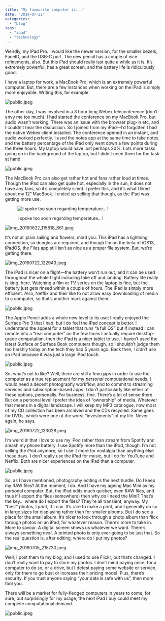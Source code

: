 ```yaml
---
title: "My favourite computer is..."
date: "2019-07-22"
categories: 
  - "blog"
tags: 
  - "ipad"
  - "technology"
---
```


Weirdly, my iPad Pro. I would like the newer version, for the smaller bezels, FaceID, and the USB-C port. The new pencil has a couple of nice refinements, also. But this iPad should really last quite a while as it is. It’s extremely powerful, has a great screen, and the battery life is ridiculously good.

I have a laptop for work, a MacBook Pro, which is an extremely powerful computer. But, there are a few instances when working on the iPad is simply more enjoyable. Writing this, for example. 

![public.jpeg](/assets/images/5a593-public.jpeg)

The other day, I was involved in a 3 hour long Webex teleconference (don’t envy me too much). I had started the conference on my MacBook Pro, but audio wasn’t working. There was an issue with the browser plug-in etc, and I couldn’t hear the discussion. So I joined from my iPad—I’d forgotten I had the native Webex client installed. The conference opened in an instant, and audio worked perfectly. I used the notes app at the same time to take notes, and the battery percentage of the iPad only went down a few points during the three hours. My laptop would have lost perhaps 20%. Lots more tasks going on in the background of the laptop, but I didn’t need them for the task at hand.

![public.jpeg](/assets/images/08da6-public.jpeg)

The MacBook Pro can also get rather hot and fans rather loud at times. Though the iPad can also get quite hot, especially in the sun, it does not have any fans, so it’s completely silent. I prefer this, and it’s what I liked about my 12” MacBook. I ended up selling that though, as the iPad was getting more use.

<figure>

![I spoke too soon regarding temperature…!](/assets/images/58f3c-img_0486.png)

<figcaption>



I spoke too soon regarding temperature…!





</figcaption>



</figure>

![img_20190622_115818_661.jpeg](/assets/images/32ba0-img_20190622_115818_661.jpeg)

It’s not all plain sailing and flowers, mind you. This iPad has a lightning connection, so dongles are required, and though I’m on the beta of iOS13, iPadOS, the Files app still isn’t as nice as a proper file system. But, we’re getting there.

![img_20190722_122943.jpeg](/assets/images/91426-img_20190722_122943.jpeg)

The iPad is nicer on a flight—the battery won’t run out, and it can be used throughout the whole flight including take off and landing. Battery life really is king, here. Watching a film or TV series on the laptop is fine, but the battery just gets rinsed within a couple of hours. The iPad is simply more efficient. Also, Netflix and their like to not allow easy downloading of media to a computer, so that’s another mark against them.

![public.jpeg](/assets/images/09208-public.jpeg)

The Apple Pencil adds a whole new level to its use; I really enjoyed the Surface Pro 3 that I had, but I do feel the iPad concept is better. I understand the appeal for a tablet that runs “a full OS” but if instead I can remote into a “real computer” on the few times I actually require desktop-grade computation, then the iPad is a nicer tablet to use. I haven’t used the latest Surface or Surface Book computers though, so I shouldn’t judge them too harshly today on the tech they had 5 years ago. Back then, I didn’t use an iPad because it was just a large iPod touch. 

![public.jpeg](/assets/images/13df3-public.jpeg)

So, what’s not to like? Well, there are still a few gaps in order to use the computer as a true replacement for my _personal_ computational needs, I would need a decent photography workflow, and to commit to streaming services and subscription-based apps. I don’t particularly like either of these options, personally. For business, fine. There’s a lot of sense there. But on a personal level I prefer the idea of “ownership” of media. Whatever that means in a digital landscape. I will keep my MP3 catalogue, now most of my CD collection has been archived and the CDs recycled. Same goes for DVDs, which were one of the worst “investments” of my life. Never again, he says. 

![img_20190722_123028.jpeg](/assets/images/3aa0a-img_20190722_123028.jpeg)

I’m weird in that I love to use my iPod rather than stream from Spotify and smash my phone battery. I use Spotify more than the iPod, though. I’m not selling the iPod anymore, so I use it more for nostalgia than anything else these days. I don’t really use the iPad for music, but I do for YouTube and Netflix. Both are nicer experiences on the iPad than a computer. 

![public.jpeg](/assets/images/2819f-public.jpeg)

So, as I have mentioned, photography editing is the next hurdle. Do I keep my RAW files? At the moment, I do. And I have my ageing Mac Mini as my personal computer. But, the iPad edits much quicker, even RAW files, and thus if I export the files (somewhere) then why do I need the Mini? That’s the key... where do I export the files? They’re all transient, anyway. My “best” photos, I print, if I can. It’s rare to make a print, and I generally do so in large sizes for displaying rather than for smaller albums. But I do see a place for the small album. It’s nicer to look through a photo album than flick through photos on an iPad, for whatever reason. There’s more to take in. More to savour. A digital screen shows us whatever we want. There’s always something _next_. A printed photo is only ever going to be just that. So the real question is, after editing, where do I put my photos?

![img_20190705_215730.jpeg](/assets/images/8fa99-img_20190705_215730.jpeg)

Well, I post them to my blog, and I used to use Flickr, but that’s changed. I don’t really want to pay to store my photos. I don’t mind paying once, for a computer to do so, or a drive, but I detest paying some website or service, only for them to go bust or increase their pricing model. Plus, there’s security. If you trust anyone saying “your data is safe with us”, then more fool you.

There will be a market for fully-fledged computers in years to come, for sure, but surprisingly for my usage, the next iPad I buy could meet my complete computational demand.

![public.jpeg](/assets/images/c04ff-public.jpeg)
